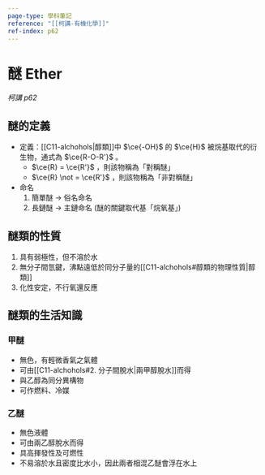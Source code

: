```yaml
---
page-type: 學科筆記
reference: "[[柯講-有機化學]]"
ref-index: p62
---
```

# 醚 Ether
*柯講 p62*
## 醚的定義
- 定義：[[C11-alchohols|醇類]]中 $\ce{-OH}$ 的 $\ce{H}$ 被烷基取代的衍生物，通式為 $\ce{R-O-R'}$ 。
	- $\ce{R} = \ce{R'}$ ，則該物稱為「對稱醚」
	- $\ce{R} \not = \ce{R'}$ ，則該物稱為「非對稱醚」
- 命名
	1. 簡單醚 -> 俗名命名
	2. 長鏈醚 -> 主鏈命名 (醚的關鍵取代基「烷氧基」)
## 醚類的性質
1. 具有弱極性，但不溶於水
2. 無分子間氫鍵，沸點遠低於同分子量的[[C11-alchohols#醇類的物理性質|醇類]]
3. 化性安定，不行氧還反應

## 醚類的生活知識
### 甲醚
- 無色，有輕微香氣之氣體
- 可由[[C11-alchohols#2. 分子間脫水|兩甲醇脫水]]而得
- 與乙醇為同分異構物
- 可作燃料、冷媒
### 乙醚
- 無色液體
- 可由兩乙醇脫水而得
- 具高揮發性及可燃性
- 不易溶於水且密度比水小，因此兩者相混乙醚會浮在水上